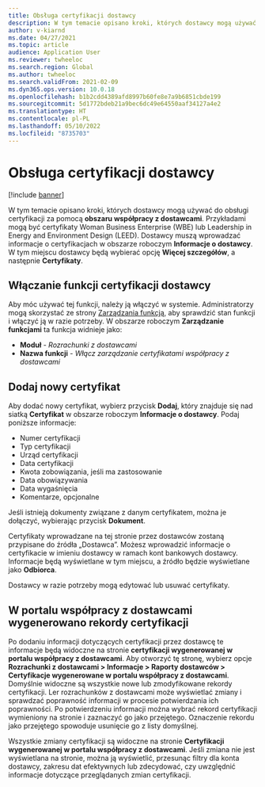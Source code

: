 ```yaml
---
title: Obsługa certyfikacji dostawcy
description: W tym temacie opisano kroki, których dostawcy mogą używać do obsługi certyfikacji za pomocą obszaru współpracy z dostawcami.
author: v-kiarnd
ms.date: 04/27/2021
ms.topic: article
audience: Application User
ms.reviewer: twheeloc
ms.search.region: Global
ms.author: twheeloc
ms.search.validFrom: 2021-02-09
ms.dyn365.ops.version: 10.0.18
ms.openlocfilehash: b1b2cdd4389afd8997b60fe8e7a9b6851cbde199
ms.sourcegitcommit: 5d1772bdeb21a9bec6dc49e64550aaf34127a4e2
ms.translationtype: HT
ms.contentlocale: pl-PL
ms.lasthandoff: 05/10/2022
ms.locfileid: "8735703"
---
```

# <a name="maintain-vendor-certification"></a>Obsługa certyfikacji dostawcy

[!include [banner](../includes/banner.md)]

W tym temacie opisano kroki, których dostawcy mogą używać do obsługi certyfikacji za pomocą **obszaru współpracy z dostawcami**. Przykładami mogą być certyfikaty Woman Business Enterprise (WBE) lub Leadership in Energy and Environment Design (LEED). Dostawcy muszą wprowadzać informacje o certyfikacjach w obszarze roboczym **Informacje o dostawcy**. W tym miejscu dostawcy będą wybierać opcję **Więcej szczegółów**, a następnie **Certyfikaty**.

## <a name="turn-on-the-vendor-certification-feature"></a>Włączanie funkcji certyfikacji dostawcy

Aby móc używać tej funkcji, należy ją włączyć w systemie. Administratorzy mogą skorzystać ze strony [Zarządzania funkcją](../../fin-ops-core/fin-ops/get-started/feature-management/feature-management-overview.md), aby sprawdzić stan funkcji i włączyć ją w razie potrzeby. W obszarze roboczym **Zarządzanie funkcjami** ta funkcja widnieje jako:

- **Moduł** - *Rozrachunki z dostawcami*
- **Nazwa funkcji** - *Włącz zarządzanie certyfikatami współpracy z dostawcami*

## <a name="add-a-new-certification"></a>Dodaj nowy certyfikat

Aby dodać nowy certyfikat, wybierz przycisk **Dodaj**, który znajduje się nad siatką **Certyfikat** w obszarze roboczym **Informacje o dostawcy**. Podaj poniższe informacje:

- Numer certyfikacji
- Typ certyfikacji
- Urząd certyfikacji
- Data certyfikacji
- Kwota zobowiązania, jeśli ma zastosowanie
- Data obowiązywania
- Data wygaśnięcia
- Komentarze, opcjonalne

Jeśli istnieją dokumenty związane z danym certyfikatem, można je dołączyć, wybierając przycisk **Dokument**.

Certyfikaty wprowadzane na tej stronie przez dostawców zostaną przypisane do źródła „Dostawca”. Możesz wprowadzić informacje o certyfikacie w imieniu dostawcy w ramach kont bankowych dostawcy. Informacje będą wyświetlane w tym miejscu, a źródło będzie wyświetlane jako **Odbiorca**.

Dostawcy w razie potrzeby mogą edytować lub usuwać certyfikaty.

## <a name="vendor-collaboration-generated-certification-records"></a>W portalu współpracy z dostawcami wygenerowano rekordy certyfikacji

Po dodaniu informacji dotyczących certyfikacji przez dostawcę te informacje będą widoczne na stronie **certyfikacji wygenerowanej w portalu współpracy z dostawcami**. Aby otworzyć tę stronę, wybierz opcje **Rozrachunki z dostawcami > Informacje > Raporty dostawców > Certyfikacje wygenerowane w portalu współpracy z dostawcami**. Domyślnie widoczne są wszystkie nowe lub zmodyfikowane rekordy certyfikacji. Ler rozrachunków z dostawcami może wyświetlać zmiany i sprawdzać poprawność informacji w procesie potwierdzania ich poprawności. Po potwierdzeniu informacji można wybrać rekord certyfikacji wymieniony na stronie i zaznaczyć go jako przejętego. Oznaczenie rekordu jako przejętego spowoduje usunięcie go z listy domyślnej.

Wszystkie zmiany certyfikacji są widoczne na stronie **Certyfikacji wygenerowanej w portalu współpracy z dostawcami**. Jeśli zmiana nie jest wyświetlana na stronie, można ją wyświetlić, przesunąc filtry dla konta dostawcy, zakresu dat efektywnych lub zdecydować, czy uwzględnić informacje dotyczące przeglądanych zmian certyfikacji.

